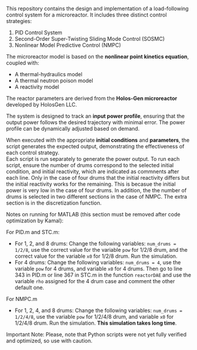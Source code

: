
This repository contains the design and implementation of a load-following control system for a microreactor. It includes three distinct control strategies:  

1. PID Control System 
2. Second-Order Super-Twisting Sliding Mode Control (SOSMC) 
3. Nonlinear Model Predictive Control (NMPC)

The microreactor model is based on the **nonlinear point kinetics equation**, coupled with:  

- A thermal-hydraulics model  
- A thermal neutron poison model 
- A reactivity model 

The reactor parameters are derived from the **Holos-Gen microreactor** developed by HolosGen LLC.  

The system is designed to track an **input power profile**, ensuring that the output power follows the desired trajectory with minimal error. The power profile can be dynamically adjusted based on demand.  

When executed with the appropriate **initial conditions** and **parameters**, the script generates the expected output, demonstrating the effectiveness of each control strategy.  
Each script is run separately to generate the power output. 
To run each script, ensure the number of drums correspond to the selected initial condition, and initial reactivity, which are indicated as commnents after each line. Only in the case of four drums that the initial reactivity differs but the initial reactivity works for the remaining. This is becasue the initial power is very low in the case of four drums. In addition, the the number of drums is selected in two different sections in the case of NMPC. The extra section is in the discretization function. 

Notes on running for MATLAB (this section must be removed after code optimization by Kamal):

For PID.m and STC.m:

- For 1, 2, and 8 drums: Change the following variables: `num_drums = 1/2/8`, use the correct value for the variable `pow` for 1/2/8 drum, and the correct value for the variable `x0` for 1/2/8 drum. Run the simulation.
- For 4 drums: Change the following variables: `num_drums = 4`, use the variable `pow` for 4 drums, and variable `x0` for 4 drums. Then go to line 343 in PID.m or line 367 in STC.m in the function `reactorDAE` and use the variable `rho` assigned for the 4 drum case and comment the other default one.

For NMPC.m
- For 1, 2, 4, and 8 drums: Change the following variables: `num_drums = 1/2/4/8`, use the variable `pow` for 1/2/4/8 drum, and variable `x0` for 1/2/4/8 drum. Run the simulation. **This simulation takes long time**.

Important Note: Please, note that Python scripts were not yet fully verified and optimized, so use with caution. 

